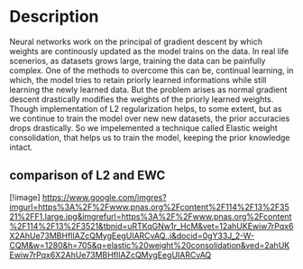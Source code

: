 # Description

Neural networks work on the principal of gradient descent by which weights are continously updated as the model trains on the data. In real life scenerios, as datasets grows large, training the data can be painfully complex. One of the methods to overcome this can be, continual learning, in which, the model tries to retain priorly learned informations while still learning the newly learned data. But the problem arises as normal gradient descent drastically modifies the weights of the priorly learned weights. Though implementation of L2 regularization helps, to some extent, but as we continue to train the model over new new datasets, the prior accuracies drops drastically. So we impelemented a technique called Elastic weight consolidation, that helps us to train the model, keeping the prior knowledge intact.

## comparison of L2 and EWC
[!image] https://www.google.com/imgres?imgurl=https%3A%2F%2Fwww.pnas.org%2Fcontent%2F114%2F13%2F3521%2FF1.large.jpg&imgrefurl=https%3A%2F%2Fwww.pnas.org%2Fcontent%2F114%2F13%2F3521&tbnid=uRTKqGNw1r_HcM&vet=12ahUKEwiw7rPqx6X2AhUe73MBHfIlAZcQMygEegUIARCvAQ..i&docid=0gY33J_2-W-CQM&w=1280&h=705&q=elastic%20weight%20consolidation&ved=2ahUKEwiw7rPqx6X2AhUe73MBHfIlAZcQMygEegUIARCvAQ
